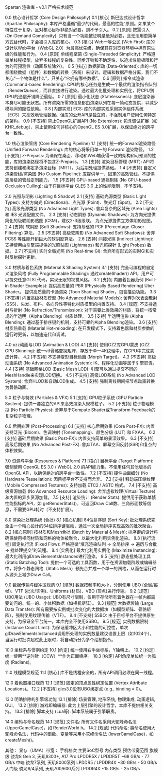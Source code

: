 Spartan 渲染库 - v0.1 严格技术规范

0.0 核心设计哲学 (Core Design Philosophy)
0.1 [核心] 斯巴达式设计哲学 (Spartan Philosophy): 本库严格遵循“最少的代码，最高的性能”原则。如果某个特性过于复杂，且对核心目标非绝对必要，则不予引入。
0.2 [原则] 按需引入 (On-Demand Complexity): 只有当一个功能被证明是绝对必要，且无法用更简单方式替代时，才会被引入库的核心。
0.3 [核心] Web一等公民 (Web First): 库的设计以Web平台（WebGL 2.0）为最高优先级，确保其在浏览器环境中拥有原生级的性能和行为。
0.4 [原则] 单线程至简 (Single-Threaded Simplicity): 严格遵循单线程模型，放弃多线程的复杂性、同步开销和不确定性，以追求性能极限和行为的可预测性（动画系统除外）。
0.5 [核心] 数据驱动 (Data-Oriented): 库的一切都围绕数据（组件）和数据的转换（系统）来设计。逻辑和数据严格分离，我们不关心“一个物体是什么”，只关心“它拥有哪些数据”。
0.6 [原则] 指令式渲染 (Command-based Rendering): CPU的核心任务是生成一个最优的渲染指令队列（RenderQueue），而非直接进行渲染。通过最大化批处理和实例化，将CPU到GPU的通信开销降至最低。
0.7 [原则] 最小化状态 (Statelessness): 底层渲染器本身尽可能无状态。所有渲染所需的信息都由渲染队列在每一帧动态提供，以减少模块间的隐性依赖。
0.8 [内部实现] ECS: 库的内部实现采用实体组件系统（ECS）来高效地管理数据。但库的公开API是独立的，不强制用户使用任何特定的架构。
0.9 [不支持] 禁止OpenGL扩展API (No Extensions): 包含调试扩展（如 KHR_debug），禁止使用任何非核心的OpenGL ES 3.0扩展，以保证绝对的跨平台一致性。

1.0 核心渲染管线 (Core Rendering Pipeline)
1.1 [支持] 统一的Forward渲染路径 (Unified Forward Rendering): 库的核心将采用单一的 Forward 渲染路径。
1.2 [不支持] Z-Prepass: 为确保在桌面、移动和Web端获得一致的架构和可预测的性能，库的渲染路径将不包含Z-Prepass。
1.3 [支持] 渲染目标管理 (MRT): API将支持创建和绑定多渲染目标（MRT），为后期处理提供基础。
1.4 [不支持] 自定义渲染管线/渲染图 (No Custom Pipeline): 库提供单一、固定的高效管线，不提供高层级的管线定制能力。
1.5 [不支持] GPU-based 遮挡剔除 (No GPU-based Occlusion Culling): 由于在目标平台 GLES 3.0 上的性能限制，不予支持。

2.0 光照与阴影 (Lighting & Shadow)
2.1 [支持] 基础光源类型 (Basic Light Types): 支持方向光 (Directional)、点光源 (Point)、聚光灯 (Spot)。
2.2 [不支持] 高级光源类型 (No Advanced Light Types): 舍弃复杂的区域光 (Area Lights) 和 IES 光源配置文件。
2.3 [支持] 动态阴影 (Dynamic Shadows):
为方向光提供简化的级联阴影贴图 (CSM)，建议2-3级级联。
为点光源提供立方体阴影贴图。
2.4 [支持] 软阴影 (Soft Shadows): 支持基础的 PCF (Percentage-Closer Filtering) 算法。
2.5 [不支持] 高级软阴影 (No Advanced Soft Shadows): 舍弃 PCSS 等性能开销巨大的软阴影算法。
2.6 [支持] 间接光照 (Indirect Lighting): 支持使用由引擎端提供的光照贴图 (Lightmaps) 和光照探针 (Light Probes) 数据。
2.7 [不支持] 实时全局光照 (No Real-time GI): 舍弃所有形式的实时GI和实时反射探针更新。

3.0 材质与着色系统 (Material & Shading System)
3.1 [支持] 完全可编程的自定义渲染风格 (Fully Programmable Shading): 通过createShader() API，用户可以提交任意GLSL代码，实现无限的视觉风格。
3.2 [支持] 内置着色器范例 (Built-in Shader Examples):
提供高质量的 PBR (Physically Based Rendering) Uber Shader。
提供高质量的卡通渲染 (Toon Shading) Shader，包含描边功能。
3.3 [不支持] 内置高级材质模型 (No Advanced Material Models): 舍弃对次表面散射(SSS)、头发、布料、各向异性等特化材质模型的内置支持。
3.4 [规范] 不支持透射与折射 (No Refraction/Transmission): 对于需要此类效果的材质，将统一按常规的半透明（Alpha Blending）材质处理。
3.5 [支持] 半透明渲染 (Alpha Blending): 通过基于排序键的机制，支持可靠的Alpha Blending渲染。
3.6 [支持] 材质热重载 (Material Hot-reloading): 在开发模式下，支持着色器和材质参数的运行时更新，以加速迭代和调试。

4.0 ozz动画与LOD (Animation & LOD)
4.1 [支持] 使用OZZ库GPU蒙皮 (OZZ GPU Skinning): 统一vtf骨骼变换矩阵，存放于单一4K纹理中，在GPU中完成蒙皮计算。
4.2 [不支持] 不支持变形目标动画 (Morph Target)。
4.3 [不支持] 高级动画系统 (No Advanced Animation System): IK、程序化动画等属于引擎职责。
4.4 [支持] 基础网格LOD (Basic Mesh LOD): 引擎可以通过提交不同的MeshHandle来实现LOD切换。
4.5 [不支持] 高级LOD系统 (No Advanced LOD System): 舍弃HLOD和自动LOD生成。
4.5 [支持] 强制离线期间把节点动画转换为骨骼动画。

5.0 粒子与特效 (Particles & VFX)
5.1 [支持] GPU粒子系统 (GPU Particle System): 提供一套独立的API来高效渲染大规模粒子。
5.2 [不支持] 粒子物理模拟 (No Particle Physics): 舍弃基于Compute Shader或Transform Feedback的复杂粒子物理。

6.0 后期处理 (Post-Processing)
6.1 [支持] 核心后期效果 (Core Post-FX): 内置支持泛光 (Bloom)、色调映射 (Tonemapping)、颜色分级 (LUT) 和 FXAA。
6.2 [支持] 基础后期效果 (Basic Post-FX): 内置支持简单的景深效果。
6.3 [不支持] 高级后期效果 (No Advanced Post-FX): 舍弃TAA、屏幕空间反射(SSR)和复杂的体积效果。

7.0 资源与平台 (Resources & Platform)
7.1 [核心] 目标平台 (Target Platform): 强制使用 OpenGL ES 3.0 / WebGL 2.0 的API能力集，不使用任何其他版本的OpenGL API，以确保绝对的跨平台一致性。
7.2 [不支持] 硬件曲面细分 (No Hardware Tessellation): 因目标平台不支持而舍弃。
7.3 [支持] 移动端压缩纹理 (Mobile Compressed Textures): 支持加载 ETC2 / ASTC 格式。
7.4 [不支持] 高级资源加载 (No Advanced Resource Loading): 舍弃虚拟纹理(Virtual Texture)和内置的异步资源加载。
7.5 [支持] 渲染统计 (Render Stats): 提供用于获取单帧性能指标的API，如 getRenderStats()，可返回Draw Call数、三角形面数等信息，不需要GPU耗时（不支持扩展）。

8.0 渲染批处理系统 (合批)
8.1 [核心机制] 64位排序键 (Sort Key): 批处理系统完全由一个精心设计的64位排序键驱动，通过一次全局排序实现高效的批次聚合。
8.2 [核心原则] 按材质和Mesh合批 (Batch by Material & Mesh): 排序键的设计将确保使用相同材质和网格的物体被聚合，以最大化利用实例化渲染。
8.3 [执行流程] 固定执行流 (Fixed Flow): 严格遵循“填充渲染队列 -> 全局排序 -> 遍历与合批 -> 批处理提交”的流程。
8.4 [实例化] 最大化利用实例化 (Maximize Instancing): 最大化利用glDrawElementsInstanced进行渲染。
8.5 [支持] 静态批处理工具 (Static Batching Tool): 提供一个可选的工具函数，用于在资源加载阶段或编辑器中，将多个静态网格（Static Mesh）预先合并成一个单一的网格，从而在运行时从源头上减少Draw Call。

9.0 数据传输与缓冲区规范
9.1 [规范] 数据按频率和大小，分别使用 UBO (全局/每帧)、VTF (批次/实例)、Uniforms (材质)、VBO (顶点)进行传输。
9.2 [规范] UBO用法 (UBO Usage): UBO有尺寸限制，仅用于存储所有着色器在一帧内都需要访问的、统一的、小体积数据（如相机矩阵）。
9.3 [规范] 大数据传输 (Large Data Transfer): 所有需要按实例或批次变化的大数据块（如模型矩阵、骨骼矩阵），强制使用纹理传输（VTF）。
9.4 [不支持] SSBO: 由于目标平台不提供原生支持，为保证全平台统一，本库完全不使用SSBO。
9.5 [规范] 实例数据限制 (Instance Count Limit): 为保证缓冲区大小和性能的可控性，单次glDrawElementsInstanced调用所处理的实例数量建议设置上限（如1024个）。当运行时批次超过此上限时，将自动拆分为多个绘制指令。

10.0 坐标系与惯例约定
10.1 [约定] 统一使用右手坐标系，Y轴朝上。
10.2 [约定] 统一使用**逆时针（CCW）**作为正面绕序。
10.3 [约定] API角度单位统一为弧度 (Radians)。

11.0 线程模型规范
11.1 [核心] 库不是线程安全的，所有API调用必须在同一线程。

12.0 着色器接口规范
12.1 [规范] 固定的顶点属性绑定位置 (Vertex Attribute Locations)。
12.2 [不支持] gles3.0没有UBO绑定点 (e.g., binding = 0)。

13.0 明确排除的引擎级功能
13.1 [排除] 场景管理, 地形系统, 物理集成, 动画逻辑, GUI。
13.2 [排除] 游戏即编辑器: 此为上层引擎的设计哲学，本库不提供相关支持。
13.3 [排除] 脚本支持 (Lua等): 脚本系统属于引擎职责。

14.0 编码与命名规范
14.1 [规范] 文件名: 所有文件名采用大驼峰命名法 (UpperCamelCase)，如 RenderWorld.h。
14.2 [规范] 代码命名: 类命名使用大驼峰命名法，代码中的函数、变量等采用小驼峰命名法 (lowerCamelCase)，如 createMesh()。


其他：
显存（UMA）带宽：
手机档次	主要SoC型号	内存类型	预估带宽范围
旗舰级	骁龙8 Gen 3, 天玑9300+, A17 Pro	LPDDR5X / LPDDR5T	~68 GB/s - 77 GB/s
中端	骁龙7系列, 天玑8000系列	LPDDR5 / LPDDR4X	~30 GB/s - 50 GB/s
入门级	骁龙6/4系列, 天玑700/600系列	LPDDR4X	~15 GB/s - 25 GB/s